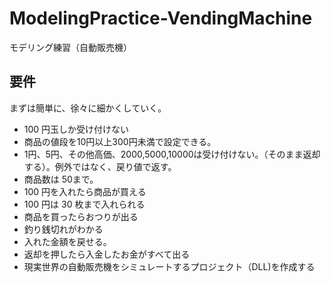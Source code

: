 # ModelingPractice-VendingMachine

モデリング練習（自動販売機）



## 要件

まずは簡単に、徐々に細かくしていく。



* 100 円玉しか受け付けない
* 商品の値段を10円以上300円未満で設定できる。
* 1円、5円、その他高価、2000,5000,10000は受け付けない。（そのまま返却する）。例外ではなく、戻り値で返す。
* 商品数は 50まで。
* 100 円を入れたら商品が買える
* 100 円は 30 枚まで入れられる
* 商品を買ったらおつりが出る
* 釣り銭切れがわかる
* 入れた金額を戻せる。
* 返却を押したら入金したお金がすべて出る
* 現実世界の自動販売機をシミュレートするプロジェクト（DLL)を作成する
